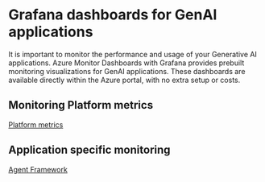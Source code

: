 # Grafana dashboards for GenAI applications

It is important to monitor the performance and usage of your Generative AI applications. Azure Monitor Dashboards with Grafana provides prebuilt monitoring visualizations for GenAI applications. These dashboards are available directly within the Azure portal, with no extra setup or costs.

## Monitoring Platform metrics
 [Platform metrics](./platform-metrics.md)  

 ## Application specific monitoring
 [Agent Framework](./app-agent-framework.md)  
